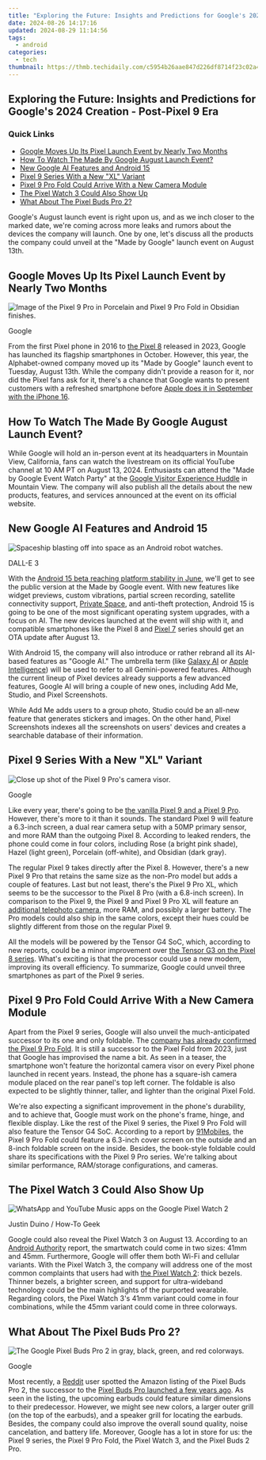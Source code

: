 ```yaml
---
title: "Exploring the Future: Insights and Predictions for Google's 2024 Creation - Post-Pixel 9 Era"
date: 2024-08-26 14:17:16
updated: 2024-08-29 11:14:56
tags:
  - android
categories:
  - tech
thumbnail: https://thmb.techidaily.com/c5954b26aae847d226df8714f23c02a4ef32990ac98d6db24e45432fb84625b4.png
---
```


## Exploring the Future: Insights and Predictions for Google's 2024 Creation - Post-Pixel 9 Era

### Quick Links

* [Google Moves Up Its Pixel Launch Event by Nearly Two Months](https://techidaily.com/hard-reset-oppo-find-x7-ultra-in-3-efficient-ways-drfone-by-drfone-reset-android-reset-android/)
* [How To Watch The Made By Google August Launch Event?](https://extra-approaches.techidaily.com/2024-approved-smile-and-shine-enhance-photos-at-zero-cost/)
* [New Google AI Features and Android 15](https://fox-friendly.techidaily.com/olympic-short-track-glory-the-pinnacle-of-2022-speed-skating-for-2024/)
* [Pixel 9 Series With a New "XL" Variant](https://tech-renaissance.techidaily.com/best-of-the-best-network-rack-enclosures-whats-new/)
* [Pixel 9 Pro Fold Could Arrive With a New Camera Module](https://article-tips.techidaily.com/new-toolwiz-photography-companion-a-thorough-2023-breakdown/)
* [The Pixel Watch 3 Could Also Show Up](https://screen-activity-recording.techidaily.com/2024-approved-snagit-screen-recorder-review-and-alternatives/)
* [What About The Pixel Buds Pro 2?](https://sim-unlock.techidaily.com/in-2024-how-to-unlock-sim-card-on-iphone-7-plus-online-without-jailbreak-by-drfone-ios/)

 Google's August launch event is right upon us, and as we inch closer to the marked date, we're coming across more leaks and rumors about the devices the company will launch. One by one, let's discuss all the products the company could unveil at the "Made by Google" launch event on August 13th.

##  Google Moves Up Its Pixel Launch Event by Nearly Two Months

![Image of the Pixel 9 Pro in Porcelain and Pixel 9 Pro Fold in Obsidian finishes.](https://static1.howtogeekimages.com/wordpress/wp-content/uploads/2024/08/google-pixel-9-pro-and-pixel-9-pro-fold.png) 

Google

 From the first Pixel phone in 2016 to [the Pixel 8](https://youtube-tips.techidaily.com/24-simple-guide-youtube-to-mp3-on-mac/) released in 2023, Google has launched its flagship smartphones in October. However, this year, the Alphabet-owned company moved up its "Made by Google" launch event to Tuesday, August 13th. While the company didn't provide a reason for it, nor did the Pixel fans ask for it, there's a chance that Google wants to present customers with a refreshed smartphone before [Apple does it in September with the iPhone 16](https://techidaily.com/what-you-need-to-know-to-improve-your-realme-narzo-n55-hard-reset-drfone-by-drfone-reset-android-reset-android/).

##  How To Watch The Made By Google August Launch Event?

 While Google will hold an in-person event at its headquarters in Mountain View, California, fans can watch the livestream on its official YouTube channel at 10 AM PT on August 13, 2024\. Enthusiasts can attend the "Made by Google Event Watch Party" at the [Google Visitor Experience Huddle](https://rsvp.withgoogle.com/events/made-by-google-event-watch-party-mtv-08132024) in Mountain View. The company will also publish all the details about the new products, features, and services announced at the event on its official website.

##  New Google AI Features and Android 15

![Spaceship blasting off into space as an Android robot watches.](https://static1.howtogeekimages.com/wordpress/wp-content/uploads/2024/04/android-15-spaceship-blast-off.jpg) 

DALL-E 3

 With the [Android 15 beta reaching platform stability in June](https://extra-resources.techidaily.com/best-live-stream-tools-xsplit-or-obs-in-2024/), we'll get to see the public version at the Made by Google event. With new features like widget previews, custom vibrations, partial screen recording, satellite connectivity support, [Private Space](https://easy-unlock-android.techidaily.com/a-complete-guide-to-oem-unlocking-on-nubia-red-magic-9-proplus-by-drfone-android/), and anti-theft protection, Android 15 is going to be one of the most significant operating system upgrades, with a focus on AI. The new devices launched at the event will ship with it, and compatible smartphones like the Pixel 8 and [Pixel 7](https://video-content-creator.techidaily.com/new-split-mkv-videos-with-ease-top-10-free-software-options-for-2024/) series should get an OTA update after August 13.

 With Android 15, the company will also introduce or rather rebrand all its AI-based features as "Google AI." The umbrella term (like [Galaxy AI](https://instagram-video-recordings.techidaily.com/updated-2024-approved-elevate-your-content-game-with-these-instagram-story-tips/) or [Apple Intelligence](https://iphone-unlock.techidaily.com/in-2024-complete-guide-for-apple-iphone-12-lock-screen-drfone-by-drfone-ios/)) will be used to refer to all Gemini-powered features. Although the current lineup of Pixel devices already supports a few advanced features, Google AI will bring a couple of new ones, including Add Me, Studio, and Pixel Screenshots.

 While Add Me adds users to a group photo, Studio could be an all-new feature that generates stickers and images. On the other hand, Pixel Screenshots indexes all the screenshots on users' devices and creates a searchable database of their information.

##  Pixel 9 Series With a New "XL" Variant

![Close up shot of the Pixel 9 Pro's camera visor.](https://static1.howtogeekimages.com/wordpress/wp-content/uploads/2024/08/google-pixel-9-pro-in-porcelain-color.png) 

Google

 Like every year, there's going to be [the vanilla Pixel 9 and a Pixel 9 Pro](https://ai-live-streaming.techidaily.com/new-master-amazon-live-features-pro-tips-and-future-trends-for-2024/). However, there's more to it than it sounds. The standard Pixel 9 will feature a 6.3-inch screen, a dual rear camera setup with a 50MP primary sensor, and more RAM than the outgoing Pixel 8\. According to leaked renders, the phone could come in four colors, including Rose (a bright pink shade), Hazel (light green), Porcelain (off-white), and Obsidian (dark gray).

 The regular Pixel 9 takes directly after the Pixel 8\. However, there's a new Pixel 9 Pro that retains the same size as the non-Pro model but adds a couple of features. Last but not least, there's the Pixel 9 Pro XL, which seems to be the successor to the Pixel 8 Pro (with a 6.8-inch screen). In comparison to the Pixel 9, the Pixel 9 and Pixel 9 Pro XL will feature an [additional telephoto camera](https://fox-that.techidaily.com/recognizing-blockage-confirming-if-someone-ignored-imessage-communication-with-you/), more RAM, and possibly a larger battery. The Pro models could also ship in the same colors, except their hues could be slightly different from those on the regular Pixel 9.

 All the models will be powered by the Tensor G4 SoC, which, according to new reports, could be a minor improvement over [the Tensor G3 on the Pixel 8 series](https://tiktok-clips.techidaily.com/2024-approved-copying-safely-on-tiktok-a-2023-guide-to-rights-checks/). What's exciting is that the processor could use a new modem, improving its overall efficiency. To summarize, Google could unveil three smartphones as part of the Pixel 9 series.

##  Pixel 9 Pro Fold Could Arrive With a New Camera Module

 Apart from the Pixel 9 series, Google will also unveil the much-anticipated successor to its one and only foldable. The [company has already confirmed the Pixel 9 Pro Fold](https://techno-recovery.techidaily.com/quick-and-easy-steps-to-determine-which-windows-os-youre-running/). It is still a successor to the Pixel Fold from 2023, just that Google has improvised the name a bit. As seen in a teaser, the smartphone won't feature the horizontal camera visor on every Pixel phone launched in recent years. Instead, the phone has a square-ish camera module placed on the rear panel's top left corner. The foldable is also expected to be slightly thinner, taller, and lighter than the original Pixel Fold.

 We're also expecting a significant improvement in the phone's durability, and to achieve that, Google must work on the phone's frame, hinge, and flexible display. Like the rest of the Pixel 9 series, the Pixel 9 Pro Fold will also feature the Tensor G4 SoC. According to a report by [91Mobiles](https://www.91mobiles.com/hub/exclusive-google-pixel-9-series-promo-material-design-specs-ai-features/), the Pixel 9 Pro Fold could feature a 6.3-inch cover screen on the outside and an 8-inch foldable screen on the inside. Besides, the book-style foldable could share its specifications with the Pixel 9 Pro series. We're talking about similar performance, RAM/storage configurations, and cameras.

##  The Pixel Watch 3 Could Also Show Up

![WhatsApp and YouTube Music apps on the Google Pixel Watch 2](https://static1.howtogeekimages.com/wordpress/wp-content/uploads/wm/2024/02/whatsapp-and-youtube-music-apps-on-the-google-pixel-watch-2_53248750892_o-1.jpg) 

Justin Duino / How-To Geek

 Google could also reveal the Pixel Watch 3 on August 13\. According to an [Android Authority](https://www.androidauthority.com/exclusive-google-pixel-watch-3-changes-3458593/) report, the smartwatch could come in two sizes: 41mm and 45mm. Furthermore, Google will offer them both Wi-Fi and cellular variants. With the Pixel Watch 3, the company will address one of the most common complaints that users had with [the Pixel Watch 2](https://youtube-lab.techidaily.com/ractical-techniques-for-rapid-deletion-of-comments/): thick bezels. Thinner bezels, a brighter screen, and support for ultra-wideband technology could be the main highlights of the purported wearable. Regarding colors, the Pixel Watch 3's 41mm variant could come in four combinations, while the 45mm variant could come in three colorways.

##  What About The Pixel Buds Pro 2?

![The Google Pixel Buds Pro 2 in gray, black, green, and red colorways.](https://static1.howtogeekimages.com/wordpress/wp-content/uploads/2024/08/3.jpg) 

Google

 Most recently, a [Reddit](https://www.reddit.com/r/pixelbuds/comments/1eaz8zt/pixel%5Fbuds%5Fpro%5F2%5Fdesign%5Fleak/#lightbox) user spotted the Amazon listing of the Pixel Buds Pro 2, the successor to the [Pixel Buds Pro launched a few years ago](https://eaxpv-info.techidaily.com/updated-harnessing-the-power-of-visual-appeal-in-your-youtube-advertising-for-2024/). As seen in the listing, the upcoming earbuds could feature similar dimensions to their predecessor. However, we might see new colors, a larger outer grill (on the top of the earbuds), and a speaker grill for locating the earbuds. Besides, the company could also improve the overall sound quality, noise cancelation, and battery life. Moreover, Google has a lot in store for us: the Pixel 9 series, the Pixel 9 Pro Fold, the Pixel Watch 3, and the Pixel Buds 2 Pro.

<ins class="adsbygoogle"
     style="display:block"
     data-ad-format="autorelaxed"
     data-ad-client="ca-pub-7571918770474297"
     data-ad-slot="1223367746"></ins>



<ins class="adsbygoogle"
     style="display:block"
     data-ad-client="ca-pub-7571918770474297"
     data-ad-slot="8358498916"
     data-ad-format="auto"
     data-full-width-responsive="true"></ins>
